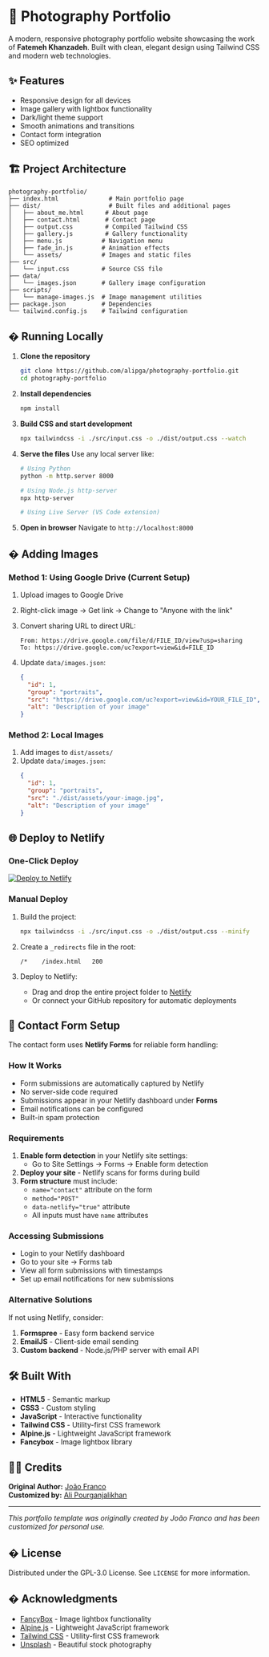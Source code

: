 # 📸 Photography Portfolio

A modern, responsive photography portfolio website showcasing the work of **Fatemeh Khanzadeh**. Built with clean, elegant design using Tailwind CSS and modern web technologies.

## ✨ Features

- Responsive design for all devices
- Image gallery with lightbox functionality
- Dark/light theme support  
- Smooth animations and transitions
- Contact form integration
- SEO optimized

## 🏗️ Project Architecture

```
photography-portfolio/
├── index.html              # Main portfolio page
├── dist/                   # Built files and additional pages
│   ├── about_me.html      # About page
│   ├── contact.html       # Contact page
│   ├── output.css         # Compiled Tailwind CSS
│   ├── gallery.js         # Gallery functionality
│   ├── menu.js           # Navigation menu
│   ├── fade_in.js        # Animation effects
│   └── assets/           # Images and static files
├── src/
│   └── input.css         # Source CSS file
├── data/
│   └── images.json       # Gallery image configuration
├── scripts/
│   └── manage-images.js  # Image management utilities
├── package.json          # Dependencies
└── tailwind.config.js    # Tailwind configuration
```

## � Running Locally

1. **Clone the repository**
   ```bash
   git clone https://github.com/alipga/photography-portfolio.git
   cd photography-portfolio
   ```

2. **Install dependencies**
   ```bash
   npm install
   ```

3. **Build CSS and start development**
   ```bash
   npx tailwindcss -i ./src/input.css -o ./dist/output.css --watch
   ```

4. **Serve the files**
   Use any local server like:
   ```bash
   # Using Python
   python -m http.server 8000
   
   # Using Node.js http-server
   npx http-server
   
   # Using Live Server (VS Code extension)
   ```

5. **Open in browser**
   Navigate to `http://localhost:8000`

## � Adding Images

### Method 1: Using Google Drive (Current Setup)

1. Upload images to Google Drive
2. Right-click image → Get link → Change to "Anyone with the link"
3. Convert sharing URL to direct URL:
   ```
   From: https://drive.google.com/file/d/FILE_ID/view?usp=sharing
   To: https://drive.google.com/uc?export=view&id=FILE_ID
   ```

4. Update `data/images.json`:
   ```json
   {
     "id": 1,
     "group": "portraits",
     "src": "https://drive.google.com/uc?export=view&id=YOUR_FILE_ID",
     "alt": "Description of your image"
   }
   ```

### Method 2: Local Images

1. Add images to `dist/assets/`
2. Update `data/images.json`:
   ```json
   {
     "id": 1,
     "group": "portraits", 
     "src": "./dist/assets/your-image.jpg",
     "alt": "Description of your image"
   }
   ```

## 🌐 Deploy to Netlify

### One-Click Deploy
[![Deploy to Netlify](https://www.netlify.com/img/deploy/button.svg)](https://app.netlify.com/start/deploy?repository=https://github.com/alipga/photography-portfolio)

### Manual Deploy
1. Build the project:
   ```bash
   npx tailwindcss -i ./src/input.css -o ./dist/output.css --minify
   ```

2. Create a `_redirects` file in the root:
   ```
   /*    /index.html   200
   ```

3. Deploy to Netlify:
   - Drag and drop the entire project folder to [Netlify](https://netlify.com)
   - Or connect your GitHub repository for automatic deployments

## 📧 Contact Form Setup

The contact form uses **Netlify Forms** for reliable form handling:

### How It Works
- Form submissions are automatically captured by Netlify
- No server-side code required
- Submissions appear in your Netlify dashboard under **Forms**
- Email notifications can be configured
- Built-in spam protection

### Requirements
1. **Enable form detection** in your Netlify site settings:
   - Go to Site Settings → Forms → Enable form detection
2. **Deploy your site** - Netlify scans for forms during build
3. **Form structure** must include:
   - `name="contact"` attribute on the form
   - `method="POST"` 
   - `data-netlify="true"` attribute
   - All inputs must have `name` attributes

### Accessing Submissions
- Login to your Netlify dashboard
- Go to your site → Forms tab
- View all form submissions with timestamps
- Set up email notifications for new submissions

### Alternative Solutions
If not using Netlify, consider:
1. **Formspree** - Easy form backend service
2. **EmailJS** - Client-side email sending  
3. **Custom backend** - Node.js/PHP server with email API

## 🛠️ Built With

- **HTML5** - Semantic markup
- **CSS3** - Custom styling
- **JavaScript** - Interactive functionality  
- **Tailwind CSS** - Utility-first CSS framework
- **Alpine.js** - Lightweight JavaScript framework
- **Fancybox** - Image lightbox library

## 👨‍💻 Credits

**Original Author:** [João Franco](https://www.linkedin.com/in/joão-franco-452161195/)  
**Customized by:** [Ali Pourganjalikhan](https://www.linkedin.com/in/alipga/)

---

*This portfolio template was originally created by João Franco and has been customized for personal use.*

## � License

Distributed under the GPL-3.0 License. See `LICENSE` for more information.

## � Acknowledgments

- [FancyBox](https://fancyapps.com/fancybox/) - Image lightbox functionality
- [Alpine.js](https://alpinejs.dev/) - Lightweight JavaScript framework  
- [Tailwind CSS](https://tailwindcss.com/) - Utility-first CSS framework
- [Unsplash](https://unsplash.com/) - Beautiful stock photography

